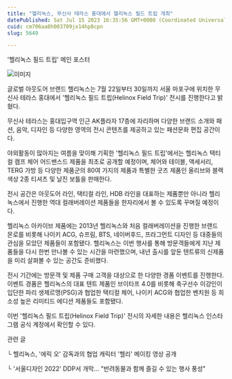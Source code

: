 ```yaml
---
title: "헬리녹스, 무신사 테라스 홍대에서 헬리녹스 필드 트립 개최"
datePublished: Sat Jul 15 2023 16:35:56 GMT+0000 (Coordinated Universal Time)
cuid: cm706aa8h003709jx14hp8cpn
slug: 5649

---
```



'헬리녹스 필드 트립' 메인 포스터

![이미지](https://cdn.hashnode.com/res/hashnode/image/upload/v1739259642724/56c37354-f5df-401b-bf31-1b003529ef1b.jpeg)

글로벌 아웃도어 브랜드 헬리녹스는 7월 22일부터 30일까지 서울 마포구에 위치한 무신사 테라스 홍대에서 '헬리녹스 필드 트립(Helinox Field Trip)' 전시를 진행한다고 밝혔다.

무신사 테라스는 홍대입구역 인근 AK플라자 17층에 자리하며 다양한 브랜드 소개와 패션, 음악, 디자인 등 다양한 영역의 전시 콘텐츠를 제공하고 있는 패션문화 편집 공간이다.

야외활동이 많아지는 여름을 맞이해 기획한 '헬리녹스 필드 트립'에서는 헬리녹스 택티컬 캠프 체어 어드밴스드 제품을 최초로 공개할 예정이며, 체어와 테이블, 액세서리, TERG 가방 등 다양한 제품군의 80여 가지의 제품과 특별한 굿즈 제품인 올리브와 블랙 색상 2종 티셔츠 및 날진 보틀을 판매한다.

전시 공간은 아웃도어 라인, 택티컬 라인, HDB 라인을 대표하는 제품뿐만 아니라 헬리녹스에서 진행한 역대 컬래버레이션 제품들을 한자리에서 볼 수 있도록 꾸며질 예정이다.

헬리녹스 아카이브 제품에는 2013년 헬리녹스와 처음 컬래버레이션을 진행한 브랜드 몬로를 비롯해 나이키 ACG, 슈프림, BTS, 네이버후드, 프라그먼트 디자인 등 대중들의 관심을 모았던 제품들이 포함됐다. 헬리녹스는 이번 행사를 통해 방문객들에게 지난 제품들을 다시 한번 만나볼 수 있는 시간을 마련했으며, 내년 출시를 앞둔 텐트류의 신제품을 미리 살펴볼 수 있는 공간도 준비했다.

전시 기간에는 방문객 및 제품 구매 고객을 대상으로 한 다양한 경품 이벤트를 진행한다. 이벤트 경품은 헬리녹스의 대표 텐트 제품인 브이타프 4.0를 비롯해 축구선수 이강인이 입단한 파리 생제르맹(PSG)과 협업한 택티컬 체어, 나이키 ACG와 협업한 벤치원 등 희소성 높은 리미티드 에디션 제품들도 포함됐다.

이번 '헬리녹스 필드 트립(Helinox Field Trip)' 전시의 자세한 내용은 헬리녹스 인스타그램 공식 계정에서 확인할 수 있다.

관련 글

└ 헬리녹스, '에릭 오' 감독과의 협업 캐릭터 '헬리' 메이킹 영상 공개

└ '서울디자인 2022' DDP서 개막... "반려동물과 함께 즐길 수 있는 행사 풍성"